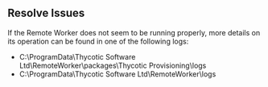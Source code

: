 ﻿[title]: # (Resolve Issues)
[tags]: # (,)
[priority]: # (1520)
## Resolve Issues

If the Remote Worker does not seem to be running properly, more details on its operation can be found in one of the following logs:

* C:\\ProgramData\\Thycotic Software Ltd\\RemoteWorker\\packages\\Thycotic Provisioning\\logs
* C:\\ProgramData\\Thycotic Software Ltd\\RemoteWorker\\logs